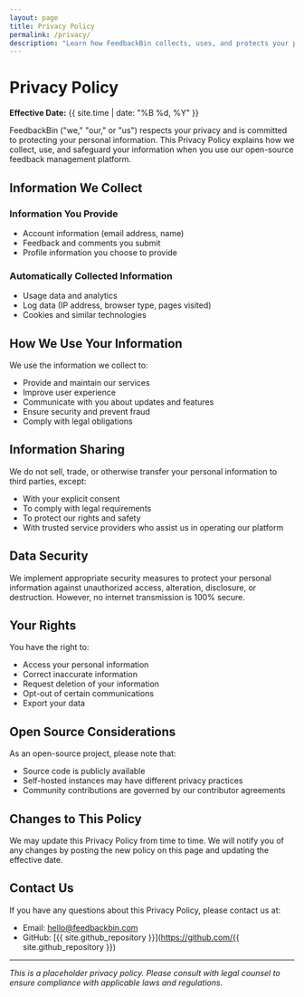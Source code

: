 ```yaml
---
layout: page
title: Privacy Policy
permalink: /privacy/
description: "Learn how FeedbackBin collects, uses, and protects your personal information when using our feedback management platform."
---
```


# Privacy Policy

**Effective Date:** {{ site.time | date: "%B %d, %Y" }}

FeedbackBin ("we," "our," or "us") respects your privacy and is committed to protecting your personal information. This Privacy Policy explains how we collect, use, and safeguard your information when you use our open-source feedback management platform.

## Information We Collect

### Information You Provide
- Account information (email address, name)
- Feedback and comments you submit
- Profile information you choose to provide

### Automatically Collected Information
- Usage data and analytics
- Log data (IP address, browser type, pages visited)
- Cookies and similar technologies

## How We Use Your Information

We use the information we collect to:
- Provide and maintain our services
- Improve user experience
- Communicate with you about updates and features
- Ensure security and prevent fraud
- Comply with legal obligations

## Information Sharing

We do not sell, trade, or otherwise transfer your personal information to third parties, except:
- With your explicit consent
- To comply with legal requirements
- To protect our rights and safety
- With trusted service providers who assist us in operating our platform

## Data Security

We implement appropriate security measures to protect your personal information against unauthorized access, alteration, disclosure, or destruction. However, no internet transmission is 100% secure.

## Your Rights

You have the right to:
- Access your personal information
- Correct inaccurate information
- Request deletion of your information
- Opt-out of certain communications
- Export your data

## Open Source Considerations

As an open-source project, please note that:
- Source code is publicly available
- Self-hosted instances may have different privacy practices
- Community contributions are governed by our contributor agreements

## Changes to This Policy

We may update this Privacy Policy from time to time. We will notify you of any changes by posting the new policy on this page and updating the effective date.

## Contact Us

If you have any questions about this Privacy Policy, please contact us at:
- Email: [hello@feedbackbin.com](mailto:hello@feedbackbin.com)
- GitHub: [{{ site.github_repository }}](https://github.com/{{ site.github_repository }})

---

*This is a placeholder privacy policy. Please consult with legal counsel to ensure compliance with applicable laws and regulations.*